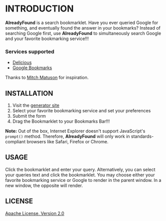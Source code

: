 INTRODUCTION
============
**AlreadyFound** is a search bookmarklet. Have you ever queried Google for something, and eventually found the answer in your bookmarks? Instead of searching Google first, use **AlreadyFound** to simultaneously search Google and your favorite bookmarking service!!!

### Services supported ###
*   [Delicious](http://www.delicious.com/) 
*   [Google Bookmarks](http://www.google.com/bookmarks/) 

Thanks to [Mitch Matuson](http://github.com/mmatuson) for inspiration.

INSTALLATION
------------  
1.  Visit the [generator site](http://alreadyfound.heroku.com/ "Build your personalized Already Found Bookmarklet")
2.  Select your favorite bookmarking service and set your preferences
3.  Submit the form
4.  Drag the Bookmarklet to your Bookmarks Bar!!!

**Note:** Out of the box, Internet Explorer doesn't support JavaScript's `prompt()` method. Therefore, **AlreadyFound** will only work in standards-compliant browsers like Safari, Firefox or Chrome.

USAGE
---- 
Click the bookmarklet and enter your query. Alternatively, you can select your queries text and click the bookmarklet. You may choose either your favorite bookmarking service or Google to render in the parent window. In a new window, the opposite will render.

LICENSE
-------  
[Apache License, Version 2.0](http://www.apache.org/licenses/LICENSE-2.0.html)